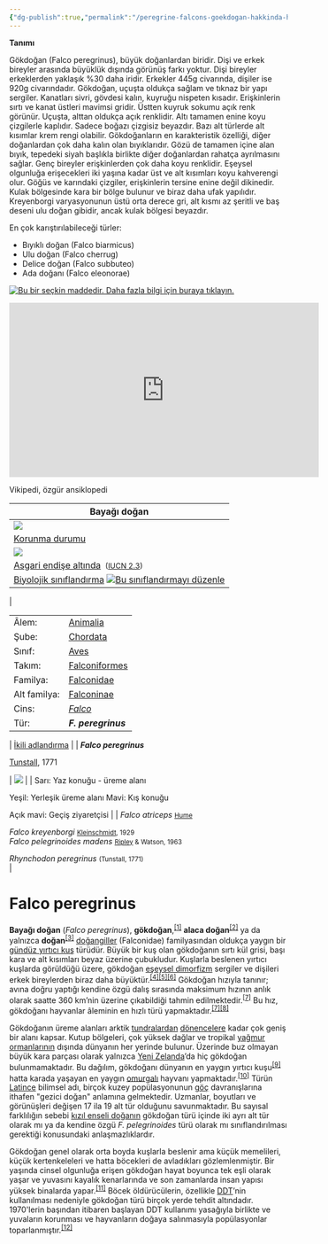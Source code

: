 ```yaml
---
{"dg-publish":true,"permalink":"/peregrine-falcons-goekdogan-hakkinda-hersey/peregrine-falcons-psikoloji-ve-oezellikleri/bayagi-dogan/","tags":["gardenEntry"]}
---
```


 


**Tanımı**  

Gökdoğan (Falco peregrinus), büyük doğanlardan biridir. Dişi ve erkek bireyler arasında büyüklük dışında görünüş farkı yoktur. Dişi bireyler erkeklerden yaklaşık %30 daha iridir. Erkekler 445g civarında, dişiler ise 920g civarındadır. Gökdoğan, uçuşta oldukça sağlam ve tıknaz bir yapı sergiler. Kanatları sivri, gövdesi kalın, kuyruğu nispeten kısadır. Erişkinlerin sırtı ve kanat üstleri mavimsi gridir. Üstten kuyruk sokumu açık renk görünür. Uçuşta, alttan oldukça açık renklidir. Altı tamamen enine koyu çizgilerle kaplıdır. Sadece boğazı çizgisiz beyazdır. Bazı alt türlerde alt kısımlar krem rengi olabilir. Gökdoğanların en karakteristik özelliği, diğer doğanlardan çok daha kalın olan bıyıklarıdır. Gözü de tamamen içine alan bıyık, tepedeki siyah başlıkla birlikte diğer doğanlardan rahatça ayrılmasını sağlar. Genç bireyler erişkinlerden çok daha koyu renklidir. Eşeysel olgunluğa erişecekleri iki yaşına kadar üst ve alt kısımları koyu kahverengi olur. Göğüs ve karındaki çizgiler, erişkinlerin tersine enine değil dikinedir. Kulak bölgesinde kara bir bölge bulunur ve biraz daha ufak yapılıdır. Kreyenborgi varyasyonunun üstü orta derece gri, alt kısmı az şeritli ve baş deseni ulu doğan gibidir, ancak kulak bölgesi beyazdır.

En çok karıştırılabileceği türler:  
- Bıyıklı doğan (Falco biarmicus)  
- Ulu doğan (Falco cherrug)  
- Delice doğan (Falco subbuteo)  
- Ada doğanı (Falco eleonorae)  

[![Bu bir seçkin maddedir. Daha fazla bilgi için buraya tıklayın.](https://upload.wikimedia.org/wikipedia/commons/thumb/c/ce/Cscr-featured1.svg/20px-Cscr-featured1.svg.png)](https://tr.wikipedia.org/wiki/Vikipedi:Se%C3%A7kin_maddeler "Bu bir seçkin maddedir. Daha fazla bilgi için buraya tıklayın.")


<iframe width="560" height="315" src="https://www.youtube.com/embed/eSw99MhVyYo?si=TASy7gxzrOqdK1Pq" title="YouTube video player" frameborder="0" allow="accelerometer; autoplay; clipboard-write; encrypted-media; gyroscope; picture-in-picture; web-share" referrerpolicy="strict-origin-when-cross-origin" allowfullscreen></iframe>

Vikipedi, özgür ansiklopedi

| Bayağı doğan |
| --- |
| [![](https://upload.wikimedia.org/wikipedia/commons/thumb/2/21/Falco_peregrinus_-_01.jpg/220px-Falco_peregrinus_-_01.jpg)](https://tr.wikipedia.org/wiki/Dosya:Falco_peregrinus_-_01.jpg) |
| [Korunma durumu](https://tr.wikipedia.org/wiki/Korunma_durumu "Korunma durumu") |
| ![](https://upload.wikimedia.org/wikipedia/commons/thumb/a/a7/Status_iucn2.3_LC_tr.svg/220px-Status_iucn2.3_LC_tr.svg.png)  
[Asgari endişe altında](https://tr.wikipedia.org/wiki/Asgari_endi%C5%9Fe_alt%C4%B1ndaki_t%C3%BCrler "Asgari endişe altındaki türler") <small>&nbsp;(<a href="https://tr.wikipedia.org/wiki/IUCN_K%C4%B1rm%C4%B1z%C4%B1_Listesi" title="IUCN Kırmızı Listesi">IUCN 2.3</a>)</small> |
| [Biyolojik sınıflandırma](https://tr.wikipedia.org/wiki/Biyolojik_s%C4%B1n%C4%B1fland%C4%B1rma "Biyolojik sınıflandırma") [![Bu sınıflandırmayı düzenle](https://upload.wikimedia.org/wikipedia/commons/thumb/8/8a/OOjs_UI_icon_edit-ltr.svg/15px-OOjs_UI_icon_edit-ltr.svg.png)](https://tr.wikipedia.org/wiki/%C5%9Eablon:Taksonomi/Falco "Bu sınıflandırmayı düzenle") |
| 
<table><tbody><tr><td><span>Âlem:</span></td><td><a href="https://tr.wikipedia.org/wiki/Hayvan" title="Hayvan">Animalia</a></td></tr><tr><td><span>Şube:</span></td><td><a href="https://tr.wikipedia.org/wiki/Kordal%C4%B1lar" title="Kordalılar">Chordata</a></td></tr><tr><td><span>Sınıf:</span></td><td><a href="https://tr.wikipedia.org/wiki/Ku%C5%9F" title="Kuş">Aves</a></td></tr><tr><td><span>Takım:</span></td><td><a href="https://tr.wikipedia.org/wiki/Falconiformes" title="Falconiformes">Falconiformes</a></td></tr><tr><td><span>Familya:</span></td><td><a href="https://tr.wikipedia.org/wiki/Falconidae" title="Falconidae">Falconidae</a></td></tr><tr><td><span>Alt familya:</span></td><td><a href="https://tr.wikipedia.org/w/index.php?title=Falconinae&amp;action=edit&amp;redlink=1" title="Falconinae (sayfa mevcut değil)">Falconinae</a></td></tr><tr><td><span>Cins:</span></td><td><a href="https://tr.wikipedia.org/wiki/Falco" title="Falco"><i>Falco</i></a></td></tr><tr><td>Tür:</td><td><i><b>F. peregrinus</b></i></td></tr></tbody></table>

| [İkili adlandırma](https://tr.wikipedia.org/wiki/%C4%B0kili_adland%C4%B1rma "İkili adlandırma") |
| **_Falco peregrinus_**

[Tunstall](https://tr.wikipedia.org/wiki/Marmaduke_Tunstall "Marmaduke Tunstall"), 1771


| [![](https://upload.wikimedia.org/wikipedia/commons/thumb/0/00/PeregrineRangeMap.png/220px-PeregrineRangeMap.png)](https://tr.wikipedia.org/wiki/Dosya:PeregrineRangeMap.png) |
| Sarı: Yaz konuğu - üreme alanı

Yeşil: Yerleşik üreme alanı Mavi: Kış konuğu

Açık mavi: Geçiş ziyaretçisi |
| _Falco atriceps_ <small><a href="https://tr.wikipedia.org/wiki/Allan_Octavian_Hume" title="Allan Octavian Hume">Hume</a></small>

_Falco kreyenborgi_ <small><a href="https://tr.wikipedia.org/wiki/Otto_Kleinschmidt" title="Otto Kleinschmidt">Kleinschmidt</a>, 1929<br></small>_Falco pelegrinoides madens_ <small><a href="https://tr.wikipedia.org/wiki/Sidney_Dillon_Ripley" title="Sidney Dillon Ripley">Ripley</a> &amp; Watson, 1963</small>  

_Rhynchodon peregrinus_ <small>(Tunstall, 1771)</small>  
 |

[](https://tr.wikipedia.org/wiki/Dosya:Peregrine_falcon_(Falco_peregrinus)_in_West_Reno,_Nevada,_USA.webm "Videoyu oynat")[](https://tr.wikipedia.org/wiki/Dosya:Peregrine_falcon_(Falco_peregrinus)_in_West_Reno,_Nevada,_USA.webm)

# Falco peregrinus

**Bayağı doğan** (_Falco peregrinus_), **gökdoğan**,<sup id="cite_ref-1"><a href="https://tr.wikipedia.org/wiki/Baya%C4%9F%C4%B1_do%C4%9Fan#cite_note-1"><span>[</span>1<span>]</span></a></sup> **alaca doğan**<sup id="cite_ref-2"><a href="https://tr.wikipedia.org/wiki/Baya%C4%9F%C4%B1_do%C4%9Fan#cite_note-2"><span>[</span>2<span>]</span></a></sup> ya da yalnızca **doğan**<sup id="cite_ref-3"><a href="https://tr.wikipedia.org/wiki/Baya%C4%9F%C4%B1_do%C4%9Fan#cite_note-3"><span>[</span>3<span>]</span></a></sup> [doğangiller](https://tr.wikipedia.org/wiki/Do%C4%9Fangiller "Doğangiller") (Falconidae) familyasından oldukça yaygın bir [gündüz yırtıcı kuş](https://tr.wikipedia.org/wiki/G%C3%BCnd%C3%BCz_y%C4%B1rt%C4%B1c%C4%B1_ku%C5%9Flar%C4%B1 "Gündüz yırtıcı kuşları") türüdür. Büyük bir kuş olan gökdoğanın sırtı kül grisi, başı kara ve alt kısımları beyaz üzerine çubukludur. Kuşlarla beslenen yırtıcı kuşlarda görüldüğü üzere, gökdoğan [eşeysel dimorfizm](https://tr.wikipedia.org/wiki/Seks%C3%BCel_dimorfizm "Seksüel dimorfizm") sergiler ve dişileri erkek bireylerden biraz daha büyüktür.<sup id="cite_ref-4"><a href="https://tr.wikipedia.org/wiki/Baya%C4%9F%C4%B1_do%C4%9Fan#cite_note-4"><span>[</span>4<span>]</span></a></sup><sup id="cite_ref-White94_5-0"><a href="https://tr.wikipedia.org/wiki/Baya%C4%9F%C4%B1_do%C4%9Fan#cite_note-White94-5"><span>[</span>5<span>]</span></a></sup><sup id="cite_ref-bwp_6-0"><a href="https://tr.wikipedia.org/wiki/Baya%C4%9F%C4%B1_do%C4%9Fan#cite_note-bwp-6"><span>[</span>6<span>]</span></a></sup> Gökdoğan hızıyla tanınır; avına doğru yaptığı kendine özgü dalış sırasında maksimum hızının anlık olarak saatte 360 km’nin üzerine çıkabildiği tahmin edilmektedir.<sup id="cite_ref-Tucker_7-0"><a href="https://tr.wikipedia.org/wiki/Baya%C4%9F%C4%B1_do%C4%9Fan#cite_note-Tucker-7"><span>[</span>7<span>]</span></a></sup> Bu hız, gökdoğanı hayvanlar âleminin en hızlı türü yapmaktadır.<sup id="cite_ref-Tucker_7-1"><a href="https://tr.wikipedia.org/wiki/Baya%C4%9F%C4%B1_do%C4%9Fan#cite_note-Tucker-7"><span>[</span>7<span>]</span></a></sup><sup id="cite_ref-Smithsonian_8-0"><a href="https://tr.wikipedia.org/wiki/Baya%C4%9F%C4%B1_do%C4%9Fan#cite_note-Smithsonian-8"><span>[</span>8<span>]</span></a></sup>

Gökdoğanın üreme alanları arktik [tundralardan](https://tr.wikipedia.org/wiki/Tundra "Tundra") [dönencelere](https://tr.wikipedia.org/wiki/D%C3%B6nence "Dönence") kadar çok geniş bir alanı kapsar. Kutup bölgeleri, çok yüksek dağlar ve tropikal [yağmur ormanlarının](https://tr.wikipedia.org/wiki/Ya%C4%9Fmur_ormanlar%C4%B1 "Yağmur ormanları") dışında dünyanın her yerinde bulunur. Üzerinde buz olmayan büyük kara parçası olarak yalnızca [Yeni Zelanda](https://tr.wikipedia.org/wiki/Yeni_Zelanda "Yeni Zelanda")’da hiç gökdoğan bulunmamaktadır. Bu dağılım, gökdoğanı dünyanın en yaygın yırtıcı kuşu<sup id="cite_ref-9"><a href="https://tr.wikipedia.org/wiki/Baya%C4%9F%C4%B1_do%C4%9Fan#cite_note-9"><span>[</span>9<span>]</span></a></sup> hatta karada yaşayan en yaygın [omurgalı](https://tr.wikipedia.org/wiki/Omurgal%C4%B1lar "Omurgalılar") hayvanı yapmaktadır.<sup id="cite_ref-biokid_10-0"><a href="https://tr.wikipedia.org/wiki/Baya%C4%9F%C4%B1_do%C4%9Fan#cite_note-biokid-10"><span>[</span>10<span>]</span></a></sup> Türün [Latince](https://tr.wikipedia.org/wiki/Latince "Latince") bilimsel adı, birçok kuzey popülasyonunun [göç](https://tr.wikipedia.org/wiki/G%C3%B6%C3%A7men_ku%C5%9Flar "Göçmen kuşlar") davranışlarına ithafen "gezici doğan" anlamına gelmektedir. Uzmanlar, boyutları ve görünüşleri değişen 17 ila 19 alt tür olduğunu savunmaktadır. Bu sayısal farklılığın sebebi [kızıl enseli doğanın](https://tr.wikipedia.org/wiki/K%C4%B1z%C4%B1l_enseli_do%C4%9Fan "Kızıl enseli doğan") gökdoğan türü içinde iki ayrı alt tür olarak mı ya da kendine özgü _F. pelegrinoides_ türü olarak mı sınıflandırılması gerektiği konusundaki anlaşmazlıklardır.

Gökdoğan genel olarak orta boyda kuşlarla beslenir ama küçük memelileri, küçük kertenkeleleri ve hatta böcekleri de avladıkları gözlemlenmiştir. Bir yaşında cinsel olgunluğa erişen gökdoğan hayat boyunca tek eşli olarak yaşar ve yuvasını kayalık kenarlarında ve son zamanlarda insan yapısı yüksek binalarda yapar.<sup id="cite_ref-11"><a href="https://tr.wikipedia.org/wiki/Baya%C4%9F%C4%B1_do%C4%9Fan#cite_note-11"><span>[</span>11<span>]</span></a></sup> Böcek öldürücülerin, özellikle [DDT](https://tr.wikipedia.org/wiki/DDT "DDT")’nin kullanılması nedeniyle gökdoğan türü birçok yerde tehdit altındadır. 1970'lerin başından itibaren başlayan DDT kullanımı yasağıyla birlikte ve yuvaların korunması ve hayvanların doğaya salınmasıyla popülasyonlar toparlanmıştır.<sup id="cite_ref-12"><a href="https://tr.wikipedia.org/wiki/Baya%C4%9F%C4%B1_do%C4%9Fan#cite_note-12"><span>[</span>12<span>]</span></a></sup>